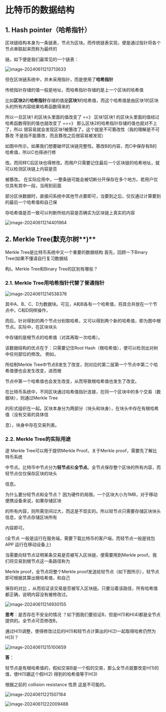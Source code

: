 # 比特币的数据结构

## 1. Hash pointer（哈希指针）

区块链结构本身为一条链表，节点为区块。而传统链表实现，便是通过指针将各个节点串联起来而称为最终的

链。如下便是我们最常见的一个链表：

![image-20240611213713633](F:\workSpace\web3\profiles\区块链原理\temp\image-20240611213713633.png)

但在区块链系统中，并未采用指针，而是使用了**哈希指针**

传统指针存储的值一般是地址，而哈希指针存储的是上一个区块的哈希值

比如**区块2**的**哈希指针**存储的值是**区块1**的哈希值，而这个哈希值是由区块1的区块头的所有内容结果哈希函数得来的

所以一旦区块1 的区块头里面的值改变了 ==》 区块1区块1 的区块头里面的值经过哈希函数得到的值也就改变了 ===》 那么区块2的哈希指针存储的值也就对不上了，所以 很容易就会发现区块1被篡改了。这个就是不可篡改性（我的理解是不可篡改 不是指不能篡改，而且篡改之后很容易被发现）



如图中所示，如果我们想要破坏区块链完整性。篡改B的内容，而C中保存有B的哈希值，所以C也得进行修

改。而同样C后区块也得修改。而用户只需要记住最后一个区块链的哈希地址，就可以检测区块链上内容是否

被篡改。 在实际应用中，一整条链可能会被切断分开保存在多个地方。若用户仅仅具有其中一段，当用到前面

部分区块数据时，直接问系统中其他节点要即可，当要到之后，仅仅通过计算要到的最后一个哈希值和自己保

存哈希值是否一致可以判断所给内容是否确实为区块链上真实的内容

![image-20240611214401964](F:\workSpace\web3\profiles\区块链原理\temp\image-20240611214401964.png)



## 2. Merkle Tree(默克尔树**)**

Merkle Tree是比特币系统中又一个重要的数据结构 首先，回顾一下Binary Tree(如果不懂请自行复习数据结

构)。Merkle Tree和Binary Tree的区别有哪些？

### 2.1. Merkle Tree用哈希指针代替了普通指针

![image-20240611214538376](F:\workSpace\web3\profiles\区块链原理\temp\image-20240611214538376.png)

其中A、B、C、D为数据块。可见，A和B各有一个哈希值，将其合并放在一个节点中，C和D同样操作，

而后，针对得到的两个节点分别取哈希，又可以得到两个新的哈希值，即为图中根节点。实际中，在区块块头

中存储的是根节点的哈希值（对其再取一次哈希）。



该数据结构的优点在于：只需要记住Root Hash（根哈希值），便可以检测出对树中任何部位的修改。 例如，

所绘制Merkle Tree中节点B发生了改变，则对应的第二层第一个节点中第二个哈希值便也会发生改变，进而根

节点中第一个哈希值也会发生改变，从而导致根哈希值也发生了改变。



在比特币系统中，不同区块通过哈希值指针连接，在同一个区块中的多个交易（数据块），则通过Merkle Tree

的形式组织在一起。区块本身分为两部分（块头和块身），在块头中存在有根哈希值（没有交易的具体信

息），块身中存在交易列表。



### 2.2. Merkle Tree的实际用途 

途 Merkle Tree可以用于提供Merkle Proof。关于Merkle proof，需要先了解比特币系统

中节点。比特币中节点分为**轻节点**和**全节点**。全节点保存整个区块的所有内容，而轻节点仅仅保存区块的块头

信息。



为什么要分轻节点和全节点？ 因为硬件的局限。一个区块大小为1MB，对于移动便携设备来说，如果存储区块

的所有内容，则所需空间过大，而这是不现实的。所以轻节点只需要存储区块块头信息，全节点存储区块所有

内容即可。

(全节点 一般是运行在服务端，需要下载比特币的客户端，而轻节点一般是钱包APP 运行在移动设备上)



当需要向轻节点证明某条交易是否被写入区块链，便需要用到Merkle proof。我们将交易到根节点这一条路径称为

Merkle proof，全节点将整个Merkle proof发送给轻节点（如下图所示），轻节点即可根据其算出根哈希值，和自己

保存的对比 ，从而验证该交易是否被写入区块链。只要沿着该路径，所有哈希值都正确，说明内容没有被修改过。

![image-20240611214930155](F:\workSpace\web3\profiles\区块链原理\temp\image-20240611214930155.png)

**思考**：是否存在不安全的情况 ？如下图我们要验证B，但是H(1)和H(4)都是全节点提供的。全节点可否修改B，

通过H(1)调整，使得修改过后的H(1)和轻节点计算出的H(2)一起取得哈希仍然为H(3)？

![image-20240611215100659](F:\workSpace\web3\profiles\区块链原理\temp\image-20240611215100659.png)

**答**：

轻节点是有根哈希值的，假如交易B是一个假的交易，那么全节点就要改变H(1)的值，使H(1)跟这个假H(2) 得到的哈希值等于H(3)

根据之前的 collision resistance 性质 这是不可能的。



![image-20240611221507164](F:\workSpace\web3\profiles\区块链原理\比特币的数据结构.assets\image-20240611221507164.png)

![image-20240611222009488](F:\workSpace\web3\profiles\区块链原理\比特币的数据结构.assets\image-20240611222009488.png)
